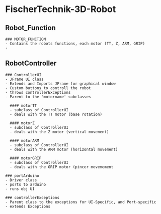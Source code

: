 # FischerTechnik-3D-Robot

  ## Robot_Function
  
    ### MOTOR_FUNCTION
    - Contains the robots functions, each motor (TT, Z, ARM, GRIP)
    - 
  
  ## RobotController
  
    ### ControllerUI
    - JFrame UI class
    - Extends and Imports JFrame for graphical window
    - Custom buttons to controll the robot
    - throws controllerExceptions
    - Parent to the 'motorname' subclasses
      
      #### motorTT
      - subclass of ControllerUI
      - deals with the TT motor (base rotation)
      
      #### motorZ
      - subclass of ControllerUI
      - deals with the Z motor (vertical movement)
      
      #### motorARM
      - subclass of ControllerUI
      - deals with the ARM motor (horizontal movement)
      
      #### motorGRIP
      - subclass of ControllerUI
      - deals with the GRIP motor (pincer movemement
    
    ### portArduino
    - Driver class
    - ports to arduino
    - runs obj UI
    
    ### controllerExceptions
    - Parent class to the exceptions for UI-Specific, and Port-specific
    - extends Exceptions
